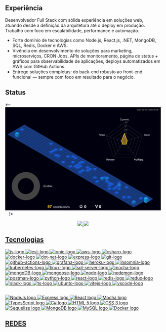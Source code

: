 ## Experiência

<p>
  Desenvolvedor Full Stack com sólida experiência em soluções web, atuando desde a definição da arquitetura até o deploy em produção. Trabalho com foco em escalabilidade, performance e automação.
</p>

<ul>
 <li>Forte domínio de tecnologias como Node.js, React.js, .NET, MongoDB, SQL, Redis, Docker e AWS.</li>
 <li>Vivência em desenvolvimento de soluções para marketing, microserviços, CRON Jobs, APIs de monitoramento, página de status + gráficos para observabilidade de aplicações, deploys automatizados em AWS com GitHub Actions.</li>
 <li>Entrego soluções completas: do back-end robusto ao front-end funcional — sempre com foco em resultado para o negócio.</li>
</ul>

## Status
<-- ![Status](https://github.com/JVLENNY10/JVLENNY10/blob/main/profile-3d-contrib/profile-night-view.svg) --!>

<div align="center">
  <a href="https://github.com/JVLENNY10">
  <img height="180em" src="https://github-readme-stats.vercel.app/api?username=JVLENNY10&show_icons=true&theme=dracula&include_all_commits=true&count_private=true"/>
  <img height="180em" src="https://github-readme-stats.vercel.app/api/top-langs/?username=JVLENNY10&layout=compact&langs_count=7&theme=dracula"/>
</div>

## Tecnologias

<div align="left">
  <img alt="js-logo" height="50" src="https://cdn.jsdelivr.net/gh/devicons/devicon@latest/icons/javascript/javascript-original.svg" width="50" />
  
  <img alt="jest-logo" height="50" src="https://cdn.jsdelivr.net/gh/devicons/devicon@latest/icons/jest/jest-plain.svg" width="50" />
  
  <img alt="ionic-logo" height="50" src="https://cdn.jsdelivr.net/gh/devicons/devicon@latest/icons/ionic/ionic-original.svg" width="50" />
  
  <img alt="aws-logo" height="50" src="https://cdn.jsdelivr.net/gh/devicons/devicon@latest/icons/amazonwebservices/amazonwebservices-plain-wordmark.svg" width="50" />

  <img alt="csharp-logo" height="50" src="https://cdn.jsdelivr.net/gh/devicons/devicon@latest/icons/csharp/csharp-original.svg" width="50" />
          
  <img alt="docker-logo" height="50" src="https://cdn.jsdelivr.net/gh/devicons/devicon@latest/icons/docker/docker-plain.svg" width="50" />

  <img alt="dot-net-logo" height="50" src="https://cdn.jsdelivr.net/gh/devicons/devicon@latest/icons/dot-net/dot-net-plain.svg" width="50" />

  <img alt="express-logo" height="50" src="https://cdn.jsdelivr.net/gh/devicons/devicon@latest/icons/express/express-original.svg" width="50" />

  <img alt="git-logo" height="50" src="https://cdn.jsdelivr.net/gh/devicons/devicon@latest/icons/git/git-original.svg" width="50" />

  <img alt="github-actions-logo" height="50" src="https://cdn.jsdelivr.net/gh/devicons/devicon@latest/icons/githubactions/githubactions-plain.svg" width="50" />

  <img alt="grafana-logo" height="50" src="https://cdn.jsdelivr.net/gh/devicons/devicon@latest/icons/grafana/grafana-plain.svg" width="50" />
          
  <img alt="heroku-logo" height="50" src="https://cdn.jsdelivr.net/gh/devicons/devicon@latest/icons/heroku/heroku-plain.svg" width="50" />
  
  <img alt="insomnia-logo" height="50" src="https://cdn.jsdelivr.net/gh/devicons/devicon@latest/icons/insomnia/insomnia-original.svg" width="50" />
          
  <img alt="kubernetes-logo" height="50" src="https://cdn.jsdelivr.net/gh/devicons/devicon@latest/icons/kubernetes/kubernetes-plain.svg" width="50" />

  <img alt="linux-logo" height="50" src="https://cdn.jsdelivr.net/gh/devicons/devicon@latest/icons/linux/linux-original.svg" width="50" />

  <img alt="sql-server-logo" height="50" src="https://cdn.jsdelivr.net/gh/devicons/devicon@latest/icons/microsoftsqlserver/microsoftsqlserver-plain.svg" width="50" />

  <img alt="mocha-logo" height="50" src="https://cdn.jsdelivr.net/gh/devicons/devicon@latest/icons/mocha/mocha-original.svg" width="50" />
  
  <img alt="mongoDB-logo" height="50" src="https://cdn.jsdelivr.net/gh/devicons/devicon@latest/icons/mongodb/mongodb-plain.svg" width="50" />

  <img alt="mongoose-logo" height="50" src="https://cdn.jsdelivr.net/gh/devicons/devicon@latest/icons/mongoose/mongoose-original.svg" width="50" />
  
  <img alt="node-logo" height="50" src="https://cdn.jsdelivr.net/gh/devicons/devicon@latest/icons/nodejs/nodejs-plain.svg" width="50" />

  <img alt="nodemon-logo" height="50" src="https://cdn.jsdelivr.net/gh/devicons/devicon@latest/icons/nodemon/nodemon-original.svg" width="50" />

  <img alt="postman-logo" height="50" src="https://cdn.jsdelivr.net/gh/devicons/devicon@latest/icons/postman/postman-original.svg" width="50" />

  <img alt="python-logo" height="50" src="https://cdn.jsdelivr.net/gh/devicons/devicon@latest/icons/python/python-original.svg" width="50" />
          
  <img alt="react-logo" height="50" src="https://cdn.jsdelivr.net/gh/devicons/devicon@latest/icons/react/react-original.svg" width="50" />

  <img alt="redis-logo" height="50" src="https://cdn.jsdelivr.net/gh/devicons/devicon@latest/icons/redis/redis-plain.svg" width="50" />
          
  <img alt="redux-logo" height="50" src="https://cdn.jsdelivr.net/gh/devicons/devicon@latest/icons/redux/redux-original.svg" width="50" />

  <img alt="slack-logo" height="50" src="https://cdn.jsdelivr.net/gh/devicons/devicon@latest/icons/slack/slack-original.svg" width="50" />

  <img alt="ts-logo" height="50" src="https://cdn.jsdelivr.net/gh/devicons/devicon@latest/icons/typescript/typescript-original.svg" width="50" />

  <img alt="ubunto-logo" height="50" src="https://cdn.jsdelivr.net/gh/devicons/devicon@latest/icons/ubuntu/ubuntu-original.svg" width="50" />

  <img alt="vitejs-logo" height="50" src="https://cdn.jsdelivr.net/gh/devicons/devicon@latest/icons/vitejs/vitejs-original.svg" width="50" />
          
  <img alt="vscode-logo" height="50" src="https://cdn.jsdelivr.net/gh/devicons/devicon@latest/icons/vscode/vscode-original.svg" width="50" />
          
  ##
          
  <img src="https://cdn.jsdelivr.net/gh/devicons/devicon/icons/nodejs/nodejs-original.svg" height="40" width="52" alt="NodeJs logo" />
  <img src="https://cdn.jsdelivr.net/gh/devicons/devicon/icons/express/express-original.svg" height="40" width="52" alt="Express logo" />
  <img src="https://cdn.jsdelivr.net/gh/devicons/devicon/icons/react/react-original.svg" height="40" width="52" alt="React logo" />
  <img src="https://cdn.jsdelivr.net/gh/devicons/devicon/icons/mocha/mocha-plain.svg" height="40" width="52" alt="Mocha logo" />
  <img src="https://cdn.jsdelivr.net/gh/devicons/devicon/icons/typescript/typescript-original.svg" height="40" width="52" alt="TypesScript logo" />
  <img src="https://upload.wikimedia.org/wikipedia/commons/b/bd/Logo_C_sharp.svg" height="40" width="52" alt="C# logo" />
  <img src="https://cdn.jsdelivr.net/gh/devicons/devicon/icons/html5/html5-original.svg" height="40" width="52" alt="HTML 5 logo" />
  <img src="https://cdn.jsdelivr.net/gh/devicons/devicon/icons/css3/css3-original.svg" height="40" width="52" alt="CSS 3 logo" />
  <img src="https://cdn.jsdelivr.net/gh/devicons/devicon/icons/sequelize/sequelize-original.svg" height="40" width="52" alt="Sequelize logo" />
  <img src="https://cdn.jsdelivr.net/gh/devicons/devicon/icons/mongodb/mongodb-original.svg" height="40" width="52" alt="MongoDB logo" />
  <img src="https://cdn.jsdelivr.net/gh/devicons/devicon/icons/mysql/mysql-original.svg" height="40" width="52" alt="MySQL logo" />
  <img src="https://cdn.jsdelivr.net/gh/devicons/devicon/icons/docker/docker-original.svg" height="40" width="52" alt="Docker logo" />
</div>

## REDES
